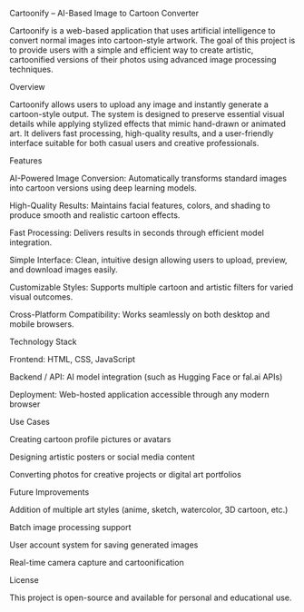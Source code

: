 Cartoonify – AI-Based Image to Cartoon Converter

Cartoonify is a web-based application that uses artificial intelligence to convert normal images into cartoon-style artwork. The goal of this project is to provide users with a simple and efficient way to create artistic, cartoonified versions of their photos using advanced image processing techniques.

Overview

Cartoonify allows users to upload any image and instantly generate a cartoon-style output. The system is designed to preserve essential visual details while applying stylized effects that mimic hand-drawn or animated art. It delivers fast processing, high-quality results, and a user-friendly interface suitable for both casual users and creative professionals.

Features

AI-Powered Image Conversion: Automatically transforms standard images into cartoon versions using deep learning models.

High-Quality Results: Maintains facial features, colors, and shading to produce smooth and realistic cartoon effects.

Fast Processing: Delivers results in seconds through efficient model integration.

Simple Interface: Clean, intuitive design allowing users to upload, preview, and download images easily.

Customizable Styles: Supports multiple cartoon and artistic filters for varied visual outcomes.

Cross-Platform Compatibility: Works seamlessly on both desktop and mobile browsers.

Technology Stack

Frontend: HTML, CSS, JavaScript

Backend / API: AI model integration (such as Hugging Face or fal.ai APIs)

Deployment: Web-hosted application accessible through any modern browser

Use Cases

Creating cartoon profile pictures or avatars

Designing artistic posters or social media content

Converting photos for creative projects or digital art portfolios

Future Improvements

Addition of multiple art styles (anime, sketch, watercolor, 3D cartoon, etc.)

Batch image processing support

User account system for saving generated images

Real-time camera capture and cartoonification

License

This project is open-source and available for personal and educational use.